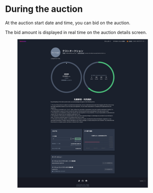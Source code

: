 # During the auction

At the auction start date and time, you can bid on the auction.  

The bid amount is displayed in real time on the auction details screen.  

<figure><img src="../../../../.gitbook/assets/FireShot Capture 009 - テストオークション - Yamawake - sepolia.yamawake.xyz.png" alt=""><figcaption></figcaption></figure>
